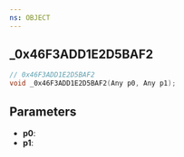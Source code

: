 ```yaml
---
ns: OBJECT
---
```

## _0x46F3ADD1E2D5BAF2

```c
// 0x46F3ADD1E2D5BAF2
void _0x46F3ADD1E2D5BAF2(Any p0, Any p1);
```


## Parameters
* **p0**: 
* **p1**: 

